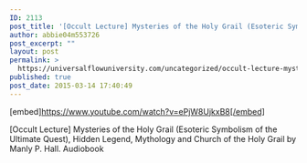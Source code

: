 ```yaml
---
ID: 2113
post_title: '[Occult Lecture] Mysteries of the Holy Grail (Esoteric Symbolism of the Ultimate Quest)'
author: abbie04m553726
post_excerpt: ""
layout: post
permalink: >
  https://universalflowuniversity.com/uncategorized/occult-lecture-mysteries-of-the-holy-grail-esoteric-symbolism-of-the-ultimate-quest/
published: true
post_date: 2015-03-14 17:40:49
---
```

[embed]https://www.youtube.com/watch?v=ePjW8UjkxB8[/embed]<br>
<p>[Occult Lecture] Mysteries of the Holy Grail (Esoteric Symbolism of the Ultimate Quest), Hidden Legend, Mythology and Church of the Holy Grail by Manly P. Hall. Audiobook</p>